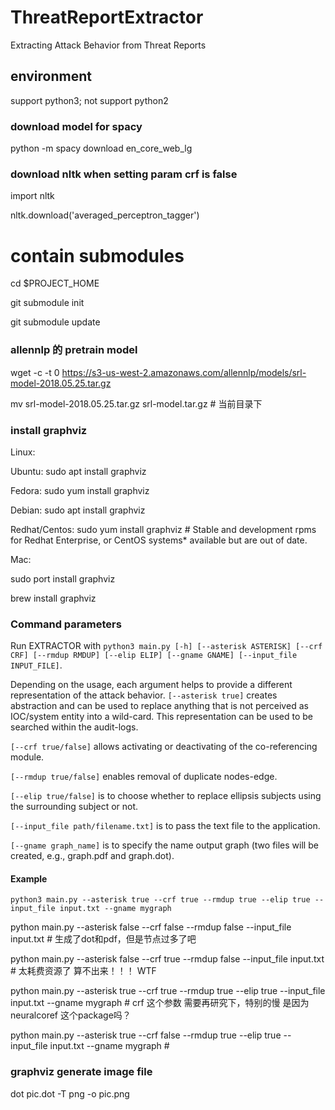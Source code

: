 <!--
 * @Author: Kun
 * @Date: 2021-09-16 11:11:28
 * @LastEditTime: 2021-09-22 10:09:59
 * @LastEditors: Kun
 * @Description: 
 * @FilePath: /ThreatReportExtractor/README.md
-->

# ThreatReportExtractor
Extracting Attack Behavior from Threat Reports

## environment

support python3; not support python2

### download model for spacy

python -m spacy download en_core_web_lg 


### download nltk when setting param crf is false

import nltk

nltk.download('averaged_perceptron_tagger')

# contain submodules

cd $PROJECT_HOME

git submodule init

git submodule update



### allennlp 的 pretrain model


wget -c -t 0 https://s3-us-west-2.amazonaws.com/allennlp/models/srl-model-2018.05.25.tar.gz


mv srl-model-2018.05.25.tar.gz srl-model.tar.gz  # 当前目录下


### install graphviz
Linux: 

Ubuntu: sudo apt install graphviz

Fedora: sudo yum install graphviz

Debian: sudo apt install graphviz

Redhat/Centos: sudo yum install graphviz # Stable and development rpms for Redhat Enterprise, or CentOS systems* available but are out of date.

Mac:

sudo port install graphviz

brew install graphviz


### Command parameters

Run EXTRACTOR with `python3 main.py [-h] [--asterisk ASTERISK] [--crf CRF] [--rmdup RMDUP] [--elip ELIP] [--gname GNAME] [--input_file INPUT_FILE]`.

Depending on the usage, each argument helps to provide a different representation of the attack behavior. 
`[--asterisk true]` creates abstraction and can be used to replace anything that is not perceived as IOC/system entity into a wild-card. This representation can be used to be searched within the audit-logs.  

`[--crf true/false]` allows activating or deactivating of the co-referencing module. 

`[--rmdup true/false]` enables removal of duplicate nodes-edge. 

`[--elip true/false]` is to choose whether to replace ellipsis subjects using the surrounding subject or not.

`[--input_file path/filename.txt]` is to pass the text file to the application. 

`[--gname graph_name]` is to specify the name output graph (two files will be created, e.g., graph.pdf and graph.dot).


#### Example
`python3 main.py --asterisk true --crf true --rmdup true --elip true --input_file input.txt --gname mygraph`


python main.py --asterisk false --crf false --rmdup false --input_file input.txt # 生成了dot和pdf，但是节点过多了吧

python main.py --asterisk false --crf true --rmdup false --input_file input.txt # 太耗费资源了 算不出来！！！ WTF

python main.py --asterisk true --crf true --rmdup true --elip true --input_file input.txt --gname mygraph # crf 这个参数 需要再研究下，特别的慢 是因为 neuralcoref 这个package吗？

python main.py --asterisk true --crf false --rmdup true --elip true --input_file input.txt --gname mygraph # 

### graphviz generate image file

dot pic.dot -T png -o pic.png